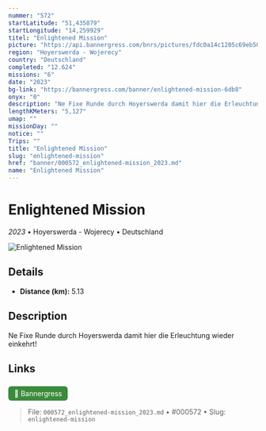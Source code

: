 ```yaml
---
nummer: "572"
startLatitude: "51,435879"
startLongitude: "14,259929"
titel: "Enlightened Mission"
picture: "https://api.bannergress.com/bnrs/pictures/fdc0a14c1205c69eb50b5f9b8bfa4371"
region: "Hoyerswerda - Wojerecy"
country: "Deutschland"
completed: "12.624"
missions: "6"
date: "2023"
bg-link: "https://bannergress.com/banner/enlightened-mission-6db8"
onyx: "0"
description: "Ne Fixe Runde durch Hoyerswerda damit hier die Erleuchtung wieder einkehrt!"
lengthKMeters: "5,127"
umap: ""
missionDay: ""
notice: ""
Trips: ""
title: "Enlightened Mission"
slug: "enlightened-mission"
href: "banner/000572_enlightened-mission_2023.md"
name: "Enlightened Mission"
---
```

# Enlightened Mission

*2023* • Hoyerswerda - Wojerecy • Deutschland

![Enlightened Mission](https://api.bannergress.com/bnrs/pictures/fdc0a14c1205c69eb50b5f9b8bfa4371)



## Details
- **Distance (km):** 5.13






## Description
Ne Fixe Runde durch Hoyerswerda damit hier die Erleuchtung wieder einkehrt!



## Links
<a href="https://bannergress.com/banner/enlightened-mission-6db8" style="display:inline-block;margin:6px 8px 0 0;padding:6px 12px;background:#3c8b3c;color:#fff;text-decoration:none;border-radius:6px;">🔗 Bannergress</a>




> File: `000572_enlightened-mission_2023.md` • #000572 • Slug: `enlightened-mission`
